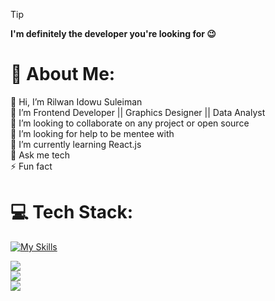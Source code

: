 > [!TIP]
>**I'm definitely the developer you're looking for 😉**
<!-- # **<p align="center">I'm definitely the developer you're looking for 😉</p>** -->

# 💫 About Me:
👋 Hi, I’m Rilwan Idowu Suleiman<br>
🔭 I’m Frontend Developer || Graphics Designer || Data Analyst<br>
👯 I’m looking to collaborate on any project or open source<br>
🤝 I’m looking for help to be mentee with<br>
🌱 I’m currently learning React.js<br>
💬 Ask me tech<br>
⚡ Fun fact

# 💻 Tech Stack:

[![My Skills](https://skillicons.dev/icons?i=html,css,js,ts,react,nextjs,tailwind,sass,redux,nodejs,supabase,npm,git,github,mongodb,mysql,progres,vercel,netlify,figma,ps,ai,pr,ae&theme=light)](https://skillicons.dev)

<!--
<pre align="center">
<img height="60" alt="javascript" src="https://raw.githubusercontent.com/github/explore/80688e429a7d4ef2fca1e82350fe8e3517d3494d/topics/javascript/javascript.png">    <img height="60" alt="typescript" src="https://raw.githubusercontent.com/github/explore/80688e429a7d4ef2fca1e82350fe8e3517d3494d/topics/typescript/typescript.png">    <img height="60" alt="react" src="https://raw.githubusercontent.com/github/explore/80688e429a7d4ef2fca1e82350fe8e3517d3494d/topics/react/react.png">    <img height="60" alt="nextjs" src="https://pbs.twimg.com/profile_images/1565710214019444737/if82cpbS_400x400.jpg">    <img height="60" alt="redux" src="https://raw.githubusercontent.com/reduxjs/redux/master/logo/logo.png">    <img height="60" alt="nodejs" src="https://raw.githubusercontent.com/github/explore/80688e429a7d4ef2fca1e82350fe8e3517d3494d/topics/nodejs/nodejs.png">    <img height="60" alt="scss" src="https://raw.githubusercontent.com/github/explore/80688e429a7d4ef2fca1e82350fe8e3517d3494d/topics/sass/sass.png">  <img height="60" alt="tailwind" src="https://tailwindcss.com/_next/static/media/tailwindcss-mark.3c5441fc7a190fb1800d4a5c7f07ba4b1345a9c8.svg">    <img height="60" alt="vercel" src="https://camo.githubusercontent.com/09a11f3cef0b31aa2f56015680ee1f783ef4ba9234e293793c30fb0b819b691f/68747470733a2f2f6173736574732e76657263656c2e636f6d2f696d6167652f75706c6f61642f76313538383830353835382f7265706f7369746f726965732f76657263656c2f6c6f676f2e706e67"></pre>
 -->

![](https://github-readme-stats.vercel.app/api?username=easyrilwan&theme=ambient_gradient&hide_border=true&include_all_commits=false&count_private=false)<br/>
![](https://github-readme-streak-stats.herokuapp.com/?user=easyrilwan&theme=ambient_gradient&hide_border=true)<br/>
![](https://github-readme-stats.vercel.app/api/top-langs/?username=easyrilwan&theme=ambient_gradient&hide_border=true&include_all_commits=false&count_private=false&layout=compact)

<!-- Proudly created with GPRM ( https://gprm.itsvg.in ) -->
